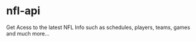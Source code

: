 # nfl-api
Get Acess to the latest NFL Info such as schedules, players, teams, games and much more...
